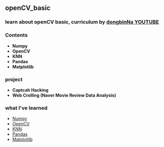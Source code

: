 ## openCV_basic

### learn about openCV basic, curriculum by [dongbinNa YOUTUBE](https://www.youtube.com/playlist?list=PLRx0vPvlEmdBx9X5xSgcEk4CEbzEiws8C)

### Contents

- **Numpy**
- **OpenCV**
- **KNN**
- **Pandas**
- **Matplotlib**

### project

- **Captcah Hacking**
- **Web Crolling (Naver Movie Review Data Analysis)**

### what I've learned

- [Numpy]()
- [OpenCV]()
- [KNN]()
- [Pandas]()
- [Matplotlib]()
